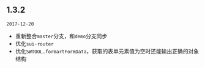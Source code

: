 ## 1.3.2

`2017-12-20`

<content>

- 重新整合`master`分支，和`demo`分支同步
- 优化`sui-router`
- 优化`SWTOOL.formartFormData`，获取的表单元素值为空时还能输出正确的对象结构

</content>

</timeline>


